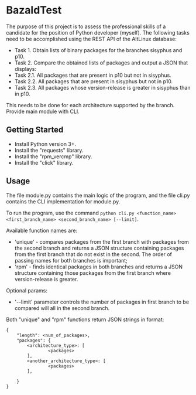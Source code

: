 # BazaldTest
The purpose of this project is to assess the professional skills of a candidate for the position of Python developer (myself). The following tasks need to be accomplished using the REST API of the AltLinux database:
- Task 1. Obtain lists of binary packages for the branches sisyphus and p10.
- Task 2. Compare the obtained lists of packages and output a JSON that displays:
- Task 2.1. All packages that are present in p10 but not in sisyphus.
- Task 2.2. All packages that are present in sisyphus but not in p10.
- Task 2.3. All packages whose version-release is greater in sisyphus than in p10.

This needs to be done for each architecture supported by the branch.
Provide main module with CLI.

## Getting Started
- Install Python version 3+.
- Install the "requests" library.
- Install the "rpm_vercmp" library.
- Install the "click" library.

## Usage
The file module.py contains the main logic of the program, and the file cli.py contains the CLI implementation for module.py.

To run the program, use the command ```python cli.py <function_name> <first_branch_name> <second_branch_name> [--limit]```.

Available function names are: 
- 'unique' - compares packages from the first branch with packages from the second branch and returns a JSON structure containing packages from the first branch that do not exist in the second. The order of passing names for both branches is important;
- 'rpm' - finds identical packages in both branches and returns a JSON structure containing those packages from the first branch where version-release is greater.

Optional params:
- '--limit' parameter controls the number of packages in first branch to be compared will all in the second branch.

Both "unique" and "rpm" functions return JSON strings in format:
```
{
	"length": <num_of_packages>,
	"packages": {
		<architecture_type>: [
				<packages>
		],
		<another_architecture_type>: [
				<packages>
		],
		
	}
}
```
